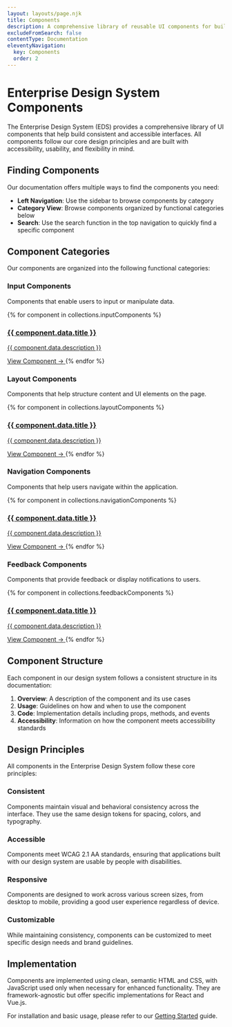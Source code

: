 ```yaml
---
layout: layouts/page.njk
title: Components
description: A comprehensive library of reusable UI components for building enterprise applications
excludeFromSearch: false
contentType: Documentation
eleventyNavigation:
  key: Components
  order: 2
---
```


# Enterprise Design System Components

The Enterprise Design System (EDS) provides a comprehensive library of UI components that help build consistent and accessible interfaces. All components follow our core design principles and are built with accessibility, usability, and flexibility in mind.

## Finding Components

Our documentation offers multiple ways to find the components you need:

- **Left Navigation**: Use the sidebar to browse components by category
- **Category View**: Browse components organized by functional categories below
- **Search**: Use the search function in the top navigation to quickly find a specific component

## Component Categories

Our components are organized into the following functional categories:

### Input Components

Components that enable users to input or manipulate data.

<div class="grid md:grid-cols-2 lg:grid-cols-3 gap-6 my-8">
  {% for component in collections.inputComponents %}
    <a href="{{ component.url }}" class="eds-component-card">
      <h3 class="text-xl font-medium mb-2">{{ component.data.title }}</h3>
      <p class="text-gray-600 dark:text-gray-300 mb-4">{{ component.data.description }}</p>
      <span class="eds-link">View Component →</span>
    </a>
  {% endfor %}
</div>

### Layout Components

Components that help structure content and UI elements on the page.

<div class="grid md:grid-cols-2 lg:grid-cols-3 gap-6 my-8">
  {% for component in collections.layoutComponents %}
    <a href="{{ component.url }}" class="eds-component-card">
      <h3 class="text-xl font-medium mb-2">{{ component.data.title }}</h3>
      <p class="text-gray-600 dark:text-gray-300 mb-4">{{ component.data.description }}</p>
      <span class="eds-link">View Component →</span>
    </a>
  {% endfor %}
</div>

### Navigation Components

Components that help users navigate within the application.

<div class="grid md:grid-cols-2 lg:grid-cols-3 gap-6 my-8">
  {% for component in collections.navigationComponents %}
    <a href="{{ component.url }}" class="eds-component-card">
      <h3 class="text-xl font-medium mb-2">{{ component.data.title }}</h3>
      <p class="text-gray-600 dark:text-gray-300 mb-4">{{ component.data.description }}</p>
      <span class="eds-link">View Component →</span>
    </a>
  {% endfor %}
</div>

### Feedback Components

Components that provide feedback or display notifications to users.

<div class="grid md:grid-cols-2 lg:grid-cols-3 gap-6 my-8">
  {% for component in collections.feedbackComponents %}
    <a href="{{ component.url }}" class="eds-component-card">
      <h3 class="text-xl font-medium mb-2">{{ component.data.title }}</h3>
      <p class="text-gray-600 dark:text-gray-300 mb-4">{{ component.data.description }}</p>
      <span class="eds-link">View Component →</span>
    </a>
  {% endfor %}
</div>

## Component Structure

Each component in our design system follows a consistent structure in its documentation:

1. **Overview**: A description of the component and its use cases
2. **Usage**: Guidelines on how and when to use the component
3. **Code**: Implementation details including props, methods, and events
4. **Accessibility**: Information on how the component meets accessibility standards

## Design Principles

All components in the Enterprise Design System follow these core principles:

### Consistent

Components maintain visual and behavioral consistency across the interface. They use the same design tokens for spacing, colors, and typography.

### Accessible

Components meet WCAG 2.1 AA standards, ensuring that applications built with our design system are usable by people with disabilities.

### Responsive

Components are designed to work across various screen sizes, from desktop to mobile, providing a good user experience regardless of device.

### Customizable

While maintaining consistency, components can be customized to meet specific design needs and brand guidelines.

## Implementation

Components are implemented using clean, semantic HTML and CSS, with JavaScript used only when necessary for enhanced functionality. They are framework-agnostic but offer specific implementations for React and Vue.js.

For installation and basic usage, please refer to our [Getting Started](/getting-started/) guide.